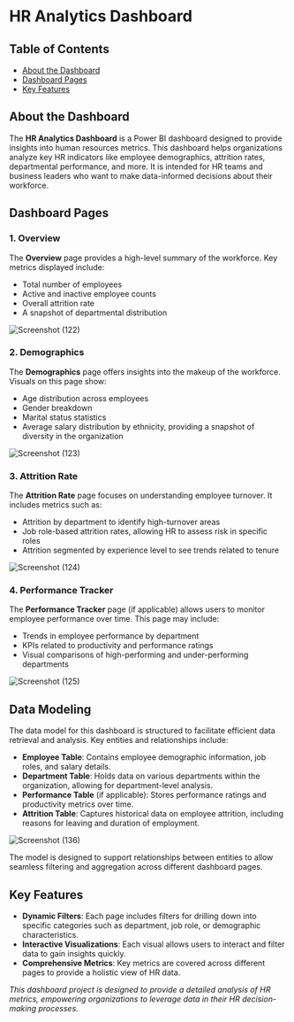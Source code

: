 # HR Analytics Dashboard

## Table of Contents

- [About the Dashboard](#about-the-dashboard)
- [Dashboard Pages](#dashboard-pages)
- [Key Features](#key-features)


## About the Dashboard

The **HR Analytics Dashboard** is a Power BI dashboard designed to provide insights into human resources metrics. This dashboard helps organizations analyze key HR indicators like employee demographics, attrition rates, departmental performance, and more. It is intended for HR teams and business leaders who want to make data-informed decisions about their workforce.

## Dashboard Pages

### 1. Overview
The **Overview** page provides a high-level summary of the workforce. Key metrics displayed include:
- Total number of employees
- Active and inactive employee counts
- Overall attrition rate
- A snapshot of departmental distribution

![Screenshot (122)](https://github.com/user-attachments/assets/cbf1fcc1-4a4f-4ed9-97cc-ea8fe3400f90)


### 2. Demographics
The **Demographics** page offers insights into the makeup of the workforce. Visuals on this page show:
- Age distribution across employees
- Gender breakdown
- Marital status statistics
- Average salary distribution by ethnicity, providing a snapshot of diversity in the organization
  
![Screenshot (123)](https://github.com/user-attachments/assets/56012143-fb29-4312-b6d7-903621093478)

### 3. Attrition Rate
The **Attrition Rate** page focuses on understanding employee turnover. It includes metrics such as:
- Attrition by department to identify high-turnover areas
- Job role-based attrition rates, allowing HR to assess risk in specific roles
- Attrition segmented by experience level to see trends related to tenure
  
![Screenshot (124)](https://github.com/user-attachments/assets/16b86ea8-51d0-4e0d-bbe1-8082121f5af9)

### 4. Performance Tracker 
The **Performance Tracker** page (if applicable) allows users to monitor employee performance over time. This page may include:
- Trends in employee performance by department
- KPIs related to productivity and performance ratings
- Visual comparisons of high-performing and under-performing departments

![Screenshot (125)](https://github.com/user-attachments/assets/f1c80b16-3742-4a6a-b62b-d20e616204b9)

## Data Modeling

The data model for this dashboard is structured to facilitate efficient data retrieval and analysis. Key entities and relationships include:
- **Employee Table**: Contains employee demographic information, job roles, and salary details.
- **Department Table**: Holds data on various departments within the organization, allowing for department-level analysis.
- **Performance Table** (if applicable): Stores performance ratings and productivity metrics over time.
- **Attrition Table**: Captures historical data on employee attrition, including reasons for leaving and duration of employment.

![Screenshot (136)](https://github.com/user-attachments/assets/86465c0d-98fb-4259-be65-6749194afe3b)

The model is designed to support relationships between entities to allow seamless filtering and aggregation across different dashboard pages.

## Key Features

- **Dynamic Filters**: Each page includes filters for drilling down into specific categories such as department, job role, or demographic characteristics.
- **Interactive Visualizations**: Each visual allows users to interact and filter data to gain insights quickly.
- **Comprehensive Metrics**: Key metrics are covered across different pages to provide a holistic view of HR data.


*This dashboard project is designed to provide a detailed analysis of HR metrics, empowering organizations to leverage data in their HR decision-making processes.*

